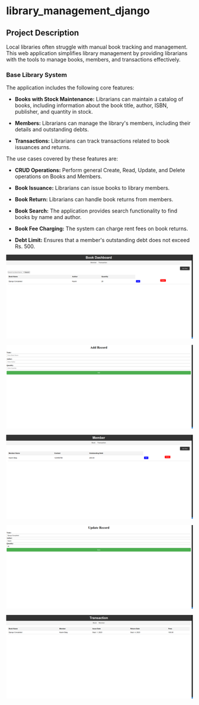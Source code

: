 # library_management_django


## Project Description

Local libraries often struggle with manual book tracking and management. This web application simplifies library management by providing librarians with the tools to manage books, members, and transactions effectively.

### Base Library System

The application includes the following core features:

- **Books with Stock Maintenance:** Librarians can maintain a catalog of books, including information about the book title, author, ISBN, publisher, and quantity in stock.

- **Members:** Librarians can manage the library's members, including their details and outstanding debts.

- **Transactions:** Librarians can track transactions related to book issuances and returns.

The use cases covered by these features are:

- **CRUD Operations:** Perform general Create, Read, Update, and Delete operations on Books and Members.

- **Book Issuance:** Librarians can issue books to library members.

- **Book Return:** Librarians can handle book returns from members.

- **Book Search:** The application provides search functionality to find books by name and author.

- **Book Fee Charging:** The system can charge rent fees on book returns.

- **Debt Limit:** Ensures that a member's outstanding debt does not exceed Rs. 500.


![Screenshot](screenshots/book_list.png)

![Screenshot](screenshots/add_book.png)

![Screenshot](screenshots/member_list.png)

![Screenshot](screenshots/update_book.png)

![Screenshot](screenshots/transc_list.png)